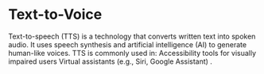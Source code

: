 # Text-to-Voice
Text-to-speech (TTS) is a technology that converts written text into spoken audio. It uses speech synthesis and artificial intelligence (AI) to generate human-like voices. TTS is commonly used in:  Accessibility tools for visually impaired users Virtual assistants (e.g., Siri, Google Assistant) .
